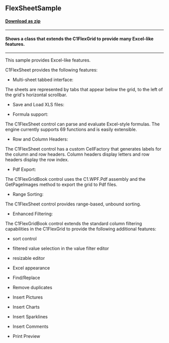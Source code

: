 ## FlexSheetSample
#### [Download as zip](https://grapecity.github.io/DownGit/#/home?url=https://github.com/GrapeCity/ComponentOne-WPF-Samples/tree/master/NET_4.5.2/C1.WPF.FlexGrid.FlexSheet/CS/FlexSheetSample/FlexSheetSample)
____
#### Shows a class that extends the C1FlexGrid to provide many Excel-like features.
____
This sample provides Excel-like features.

C1FlexSheet provides the following features:


* Multi-sheet tabbed interface:

The sheets are represented by tabs that appear below the grid, to the left
of the grid's horizontal scrollbar.


* Save and Load XLS files:


* Formula support:

The C1FlexSheet control can parse and evaluate Excel-style formulas. 
The engine currently supports 69 functions and is easily extensible.


* Row and Column Headers:

The C1FlexSheet control has a custom CellFactory that generates labels for
the column and row headers. Column headers display letters and row headers
display the row index.


* Pdf Export:

The C1FlexGridBook control uses the C1.WPF.Pdf assembly and the GetPageImages
method to export the grid to Pdf files.


* Range Sorting:

The C1FlexSheet control provides range-based, unbound sorting.


* Enhanced Filtering:

The C1FlexGridBook control extends the standard column filtering capabilities in 
the C1FlexGrid to provide the following additional features:


* sort control
* filtered value selection in the value filter editor
* resizable editor
* Excel appearance



* Find/Replace


* Remove duplicates


* Insert Pictures


* Insert Charts


* Insert Sparklines


* Insert Comments


* Print Preview
